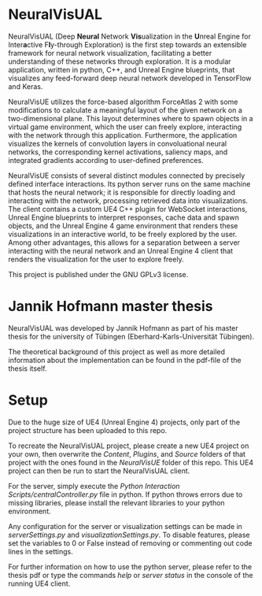 # NeuralVisUAL

NeuralVisUAL (Deep **Neural** Network **Vis**ualization in the **U**nreal Engine for Inter**a**ctive F**l**y-through Exploration) is the first step towards an extensible framework for neural network visualization, facilitating a better understanding of these networks through exploration.
It is a modular application, written in python, C++, and Unreal Engine blueprints, that visualizes any feed-forward deep neural network developed in TensorFlow and Keras.

NeuralVisUE utilizes the force-based algorithm ForceAtlas 2 with some modifications to calculate a meaningful layout of the given network on a two-dimensional plane.
This layout determines where to spawn objects in a virtual game environment, which the user can freely explore, interacting with the network through this application.
Furthermore, the application visualizes the kernels of convolution layers in convoluational neural networks, the corresponding kernel activations, saliency maps, and integrated gradients according to user-defined preferences.

NeuralVisUE consists of several distinct modules connected by precisely defined interface interactions.
Its python server runs on the same machine that hosts the neural network; it is responsible for directly loading and interacting with the network, processing retrieved data into visualizations.
The client contains a custom UE4 C++ plugin for WebSocket interactions, Unreal Engine blueprints to interpret responses, cache data and spawn objects, and the Unreal Engine 4 game environment that renders these visualizations in an interactive world, to be freely explored by the user.
Among other advantages, this allows for a separation between a server interacting with the neural network and an Unreal Engine 4 client that renders the visualization for the user to explore freely.

This project is published under the GNU GPLv3 license.

# Jannik Hofmann master thesis

NeuralVisUAL was developed by Jannik Hofmann as part of his master thesis for the university of Tübingen (Eberhard-Karls-Universität Tübingen).

The theoretical background of this project as well as more detailed information about the implementation can be found in the pdf-file of the thesis itself.

# Setup

Due to the huge size of UE4 (Unreal Engine 4) projects, only part of the project structure has been uploaded to this repo.

To recreate the NeuralVisUAL project, please create a new UE4 project on your own, then overwrite the *Content*, *Plugins*, and *Source* folders of that project with the ones found in the *NeuralVisUE* folder of this repo.
This UE4 project can then be run to start the NeuralVisUAL client.

For the server, simply execute the *Python Interaction Scripts/centralController.py* file in python.
If python throws errors due to missing libraries, please install the relevant libraries to your python environment.

Any configuration for the server or visualization settings can be made in *serverSettings.py* and *visualizationSettings.py*. To disable features, please set the variables to 0 or False instead of removing or commenting out code lines in the settings.

For further information on how to use the python server, please refer to the thesis pdf or type the commands *help* or *server status* in the console of the running UE4 client.
